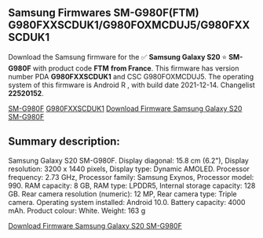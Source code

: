 <h2>Samsung Firmwares SM-G980F(FTM) G980FXXSCDUK1/G980FOXMCDUJ5/G980FXXSCDUK1</h2>
Download the Samsung firmware for the ✅ <strong>Samsung Galaxy S20 </strong> ⭐ <strong>SM-G980F</strong> with product code <strong>FTM</strong> <strong> from France</strong>. This firmware has version number PDA <strong>G980FXXSCDUK1</strong> and CSC G980FOXMCDUJ5. The operating system of this firmware is Android R , with build date 2021-12-14. Changelist <strong>22520152</strong>.


[SM-G980F](https://samfirm.shop/samsung/model/SM-G980F)
[G980FXXSCDUK1](https://samfirm.shop/samsung/pda/G980FXXSCDUK1)
[Download Firmware Samsung Galaxy S20 SM-G980F](https://samfirm.shop/samsung/firmware/482158)
<h2>Summary description:</h2>
<p>Samsung Galaxy S20 SM-G980F. Display diagonal: 15.8 cm (6.2"), Display resolution: 3200 x 1440 pixels, Display type: Dynamic AMOLED. Processor frequency: 2.73 GHz, Processor family: Samsung Exynos, Processor model: 990. RAM capacity: 8 GB, RAM type: LPDDR5, Internal storage capacity: 128 GB. Rear camera resolution (numeric): 12 MP, Rear camera type: Triple camera. Operating system installed: Android 10.0. Battery capacity: 4000 mAh. Product colour: White. Weight: 163 g</p>


[Download Firmware Samsung Galaxy S20 SM-G980F](https://samfirm.shop/samsung/firmware/482158)
